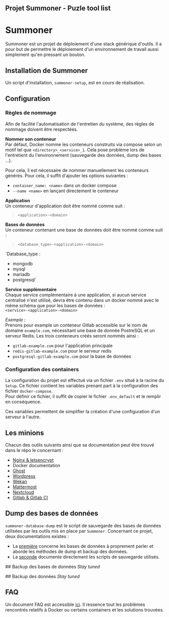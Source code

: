 Projet Summoner - Puzle tool list
---

# Summoner

Summoner est un projet de déploiement d'une stack générique d'outils. Il a pour but de permettre le déploiement d'un environnement de travail aussi simplement qu'en pressant un bouton.

## Installation de Summoner

Un script d'installation, `summoner-setup`, est en cours de réalisation.

## Configuration
### Règles de nommage <a id="regle-nommage"></a>
Afin de facilité l'automatisation de l'entretien du système, des règles de nommage doivent être respectées.

**Nommer son conteneur**  
Par défaut, Docker nomme les conteneurs construits via compose selon un motif tel que `<directory>_<service>_1`. Cela pose problème lors de l'entretient du l'environnement (sauvegarde des données, dump des bases ...).

Pour cela, il est nécessaire de nommer manuellement les conteneurs générés. Pour cela, il suffit d'ajouter les options suivantes :
* `container_name: <name>` dans un docker compose
* `--name <name>` en lançant directement le conteneur

**Application**  
Un conteneur d'application doit être nommé comme suit :  
  > `<application>-<domain>`

**Bases de données**  
Un conteneur contenant une base de données doit être nommé comme suit :  
  > `<database_type>-<application>-<domain>`

`Database_type :
* mongodb
* mysql
* mariadb
* postgresql`

**Service supplémentaire**  
Chaque service complémentaire à une application, si aucun service centralisé n'est utilisé, devra être contenu dans un docker nommé avec le même schéma que pour les bases de données :  
`<service>-<application>-<domain>`

_Exemple :_  
Prenons pour example un conteneur Gitlab accessible sur le nom de domaine `example.com`, nécessitant une base de donnée PostreSQL et un serveur Redis. Les trois conteneurs créés seront nommés ainsi :
* `gitlab-example.com` pour l'application principale
* `redis-gitlab-example.com` pour le serveur redis
* `postgresql-gitlab-example.com` pour la base de données


### Configuration des containers
La configuration du projet est effectué via un fichier `.env` situé à la racine du `Setup`. Ce fichier contient les variables prenant part à la configuration des fichier `docker-compose`.  
Pour définir ce fichier, il suffit de copier le fichier `.env_default` et le remplir en conséquence.

Ces variables permettent de simplifier la création d'une configuration d'un serveur à l'autre.


## Les minions

Chacun des outils suivants ainsi que sa documentation peut être trouvé dans le répo le concernant :
* [Nginx & letsencrypt](https://gitlab.com/puzle-project/Summoner-nginx)
* Docker documentation
* [Ghost](https://gitlab.com/puzle-project/Summoner-ghost)
* [Wordpress](https://gitlab.com/puzle-project/Summoner-wordpress)
* [Wekan](https://gitlab.com/puzle-project/Summoner-wekan)
* [Mattermost](https://gitlab.com/puzle-project/Summoner-mattermost)
* [Nextcloud](https://gitlab.com/puzle-project/Summoner-nextcloud)
* [Gitlab & Gitlab CI](https://gitlab.com/puzle-project/Summoner-gitlab)

## Dump des bases de données

`summoner-database-dump` est le script de sauvegarde des bases de données utilisées par les outils mis en place par `Summoner`. Concernant ce projet, deux documentations existes :
* La [première](https://gitlab.com/puzle-project/Summoner/blob/master/Wiki/Databases.md) concerne les bases de données à proprement parler et aborde les méthodes de dump et backup des données.
* La [seconde](https://gitlab.com/puzle-project/Summoner/blob/master/Wiki/summoner-database-dump.md) documente directement les scripts de sauvegarde utilisés.

## Backup des bases de données
_Stay tuned_

## Backup des données
_Stay tuned_


## FAQ

Un document FAQ est accessible [ici](../blob/master/Wiki/FAQ.md). Il ressence tout les problèmes rencontrés relatifs à Docker ou certains containers et les solutions trouvées.

